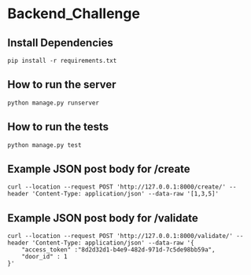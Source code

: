 # Backend_Challenge

## Install Dependencies
```shell script
pip install -r requirements.txt
```
## How to run the server

```shell script
python manage.py runserver
```

## How to run the tests

```shell script
python manage.py test
```

## Example JSON post body for /create

```shell script
curl --location --request POST 'http://127.0.0.1:8000/create/' --header 'Content-Type: application/json' --data-raw '[1,3,5]'
```

## Example JSON post body for /validate

```shell script
curl --location --request POST 'http://127.0.0.1:8000/validate/' --header 'Content-Type: application/json' --data-raw '{
    "access_token" :"8d2d32d1-b4e9-482d-971d-7c5de98bb59a",
    "door_id" : 1
}'
```